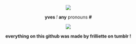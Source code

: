 <p align="center"> <img src="https://64.media.tumblr.com/f0cbe7d18852e1d6662442060e6bf141/d913de25edc90b95-25/s2048x3072/33d359b4cb257b52ca2ee0109c5c1c63b225649a.pnj">
<p align="center"> <b> yves </b> <i>!</i> <b>any</b> pronouns <b>#</b> 

<p align="center"> <img src="https://64.media.tumblr.com/a96deb4da8b2b391c93a1745e9991542/d913de25edc90b95-6a/s100x200/3305f1d7c0779967e57cb6f4ac3506111cf68a97.pnj">
<p align="center"> <b>everything on this github was made by frilliette on tumblr !</b>
